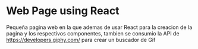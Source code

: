 # Web Page using React
Pequeña pagina web en la que ademas de usar React para la creacion de la pagina y los respectivos componentes, tambien se consumio la API de https://developers.giphy.com/ para crear un buscador de Gif